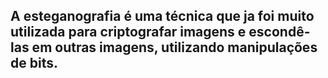 ## A esteganografia é uma técnica que ja foi muito utilizada para criptografar imagens e escondê-las em outras imagens, utilizando manipulações de bits.
